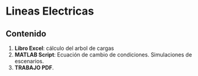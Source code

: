 <snipet>

# Lineas Electricas

## Contenido
1. **Libro Excel**: cálculo del arbol de cargas
2. **MATLAB Script**: Ecuación de cambio de condiciones. Simulaciones de escenarios.
3. **TRABAJO PDF**.

</snipet>

